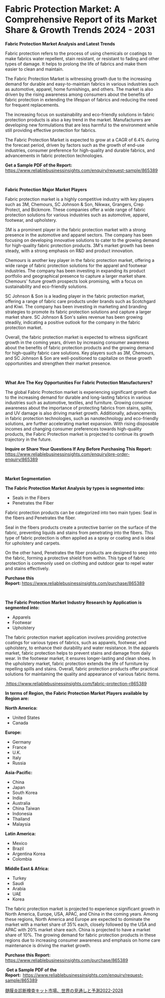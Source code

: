 <p><h1>Fabric Protection Market: A Comprehensive Report of its Market Share & Growth Trends 2024 - 2031</h1></p><p><strong>Fabric Protection Market Analysis and Latest Trends</strong></p>
<p><p>Fabric protection refers to the process of using chemicals or coatings to make fabrics water repellent, stain resistant, or resistant to fading and other types of damage. It helps to prolong the life of fabrics and make them easier to clean and maintain.</p><p>The Fabric Protection Market is witnessing growth due to the increasing demand for durable and easy-to-maintain fabrics in various industries such as automotive, apparel, home furnishings, and others. The market is also driven by the rising awareness among consumers about the benefits of fabric protection in extending the lifespan of fabrics and reducing the need for frequent replacements.</p><p>The increasing focus on sustainability and eco-friendly solutions in fabric protection products is also a key trend in the market. Manufacturers are developing new formulations that are less harmful to the environment while still providing effective protection for fabrics.</p><p>The Fabric Protection Market is expected to grow at a CAGR of 6.4% during the forecast period, driven by factors such as the growth of end-use industries, consumer preference for high-quality and durable fabrics, and advancements in fabric protection technologies.</p></p>
<p><strong>Get a Sample PDF of the Report:&nbsp;</strong> <a href="https://www.reliablebusinessinsights.com/enquiry/request-sample/865389">https://www.reliablebusinessinsights.com/enquiry/request-sample/865389</a></p>
<p>&nbsp;</p>
<p><strong>Fabric Protection Major Market Players</strong></p>
<p><p>Fabric protection market is a highly competitive industry with key players such as 3M, Chemours, SC Johnson & Son, Nikwax, Grangers, Crep Protect, and Bickmore. These companies offer a wide range of fabric protection solutions for various industries such as automotive, apparel, footwear, and upholstery.</p><p>3M is a prominent player in the fabric protection market with a strong presence in the automotive and apparel sectors. The company has been focusing on developing innovative solutions to cater to the growing demand for high-quality fabric protection products. 3M's market growth has been steady, with a strong emphasis on R&D and product innovation.</p><p>Chemours is another key player in the fabric protection market, offering a wide range of fabric protection solutions for the apparel and footwear industries. The company has been investing in expanding its product portfolio and geographical presence to capture a larger market share. Chemours' future growth prospects look promising, with a focus on sustainability and eco-friendly solutions.</p><p>SC Johnson & Son is a leading player in the fabric protection market, offering a range of fabric care products under brands such as Scotchgard and Kiwi. The company has been investing in marketing and branding strategies to promote its fabric protection solutions and capture a larger market share. SC Johnson & Son's sales revenue has been growing steadily, indicating a positive outlook for the company in the fabric protection market.</p><p>Overall, the fabric protection market is expected to witness significant growth in the coming years, driven by increasing consumer awareness about the benefits of fabric protection products and the growing demand for high-quality fabric care solutions. Key players such as 3M, Chemours, and SC Johnson & Son are well-positioned to capitalize on these growth opportunities and strengthen their market presence.</p></p>
<p>&nbsp;</p>
<p><strong>What Are The Key Opportunities For Fabric Protection Manufacturers?</strong></p>
<p><p>The global Fabric Protection market is experiencing significant growth due to the increasing demand for durable and long-lasting fabrics in various industries such as automotive, textiles, and furniture. Growing consumer awareness about the importance of protecting fabrics from stains, spills, and UV damage is also driving market growth. Additionally, advancements in fabric protection technologies, such as nanotechnology and eco-friendly solutions, are further accelerating market expansion. With rising disposable incomes and changing consumer preferences towards high-quality products, the Fabric Protection market is projected to continue its growth trajectory in the future.</p></p>
<p><strong>Inquire or Share Your Questions If Any Before Purchasing This Report:</strong> <a href="https://www.reliablebusinessinsights.com/enquiry/pre-order-enquiry/865389">https://www.reliablebusinessinsights.com/enquiry/pre-order-enquiry/865389</a></p>
<p>&nbsp;</p>
<p><strong>Market Segmentation</strong></p>
<p><strong>The Fabric Protection Market Analysis by types is segmented into:</strong></p>
<p><ul><li>Seals in the Fibers</li><li>Penetrates the Fiber</li></ul></p>
<p><p>Fabric protection products can be categorized into two main types: Seal in the fibers and Penetrates the fiber. </p><p>Seal in the fibers products create a protective barrier on the surface of the fabric, preventing liquids and stains from penetrating into the fibers. This type of fabric protection is often applied as a spray or coating and is ideal for upholstery and carpets.</p><p>On the other hand, Penetrates the fiber products are designed to seep into the fabric, forming a protective shield from within. This type of fabric protection is commonly used on clothing and outdoor gear to repel water and stains effectively.</p></p>
<p><strong>Purchase this Report:&nbsp;</strong><a href="https://www.reliablebusinessinsights.com/purchase/865389">https://www.reliablebusinessinsights.com/purchase/865389</a></p>
<p>&nbsp;</p>
<p><strong>The Fabric Protection Market Industry Research by Application is segmented into:</strong></p>
<p><ul><li>Apparels</li><li>Footwear</li><li>Upholstery</li></ul></p>
<p><p>The fabric protection market application involves providing protective coatings for various types of fabrics, such as apparels, footwear, and upholstery, to enhance their durability and water resistance. In the apparels market, fabric protection helps to prevent stains and damage from daily wear. In the footwear market, it ensures longer-lasting and clean shoes. In the upholstery market, fabric protection extends the life of furniture by repelling spills and stains. Overall, fabric protection products offer practical solutions for maintaining the quality and appearance of various fabric items.</p></p>
<p><a href="https://www.reliablebusinessinsights.com/fabric-protection-r865389">&nbsp;https://www.reliablebusinessinsights.com/fabric-protection-r865389</a></p>
<p><strong>In terms of Region, the Fabric Protection Market Players available by Region are:</strong></p>
<p>
    <p> <strong> North America: </strong>
        <ul>
            <li>United States</li>
            <li>Canada</li>
        </ul>
        </p> 
    <p> <strong> Europe: </strong>
        <ul>
            <li>Germany</li>
            <li>France</li>
            <li>U.K.</li>
            <li>Italy</li>
            <li>Russia</li>
        </ul>
        </p> 
    <p> <strong> Asia-Pacific: </strong>
        <ul>
            <li>China</li>
            <li>Japan</li>
            <li>South Korea</li>
            <li>India</li>
            <li>Australia</li>
            <li>China Taiwan</li>
            <li>Indonesia</li>
            <li>Thailand</li>
            <li>Malaysia</li>
        </ul>
        </p> 
    <p> <strong> Latin America: </strong>
        <ul>
            <li>Mexico</li>
            <li>Brazil</li>
            <li>Argentina Korea</li>
            <li>Colombia</li>
        </ul>
        </p> 
    <p> <strong> Middle East & Africa: </strong>
        <ul>
            <li>Turkey</li>
            <li>Saudi</li>
            <li>Arabia</li>
            <li>UAE</li>
            <li>Korea</li>
        </ul>
    </p>
    </p>
<p><p>The fabric protection market is projected to experience significant growth in North America, Europe, USA, APAC, and China in the coming years. Among these regions, North America and Europe are expected to dominate the market with a market share of 35% each, closely followed by the USA and APAC with 20% market share each. China is projected to have a market share of 10%. The growing demand for fabric protection products in these regions due to increasing consumer awareness and emphasis on home care maintenance is driving the market growth.</p></p>
<p><strong>Purchase this Report: </strong><a href="https://www.reliablebusinessinsights.com/purchase/865389">https://www.reliablebusinessinsights.com/purchase/865389</a></p>
<p>&nbsp;<strong>Get a Sample PDF of the Report:&nbsp;&nbsp;</strong><a href="https://www.reliablebusinessinsights.com/enquiry/request-sample/865389">https://www.reliablebusinessinsights.com/enquiry/request-sample/865389</a></p>
<p><strong></strong></p>
<p><p><a href="https://github.com/oqxogxyvqe90775/Market-Research-Report-List-2/blob/main/3930068130955.md">髄膜炎診断検査キット市場、世界の見通しと予測2022-2028</a></p></p>
